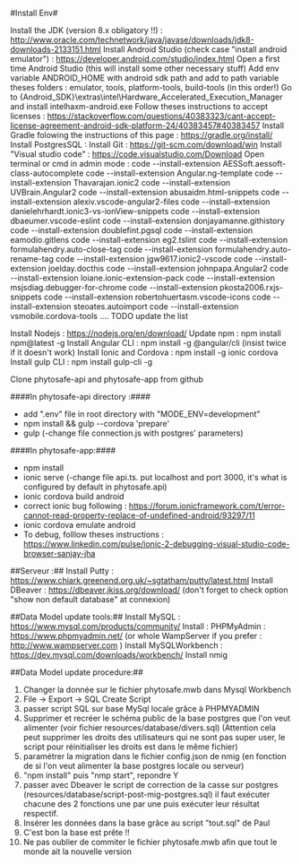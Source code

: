 #Install Env#

Install the JDK (version 8.x obligatory !!) : http://www.oracle.com/technetwork/java/javase/downloads/jdk8-downloads-2133151.html
Install Android Studio (check case "install android emulator") : https://developer.android.com/studio/index.html
Open a first time Android Studio (this will install some other necessary stuff)
Add env variable ANDROID_HOME with android sdk path and add to path variable theses folders : emulator, tools, platform-tools, build-tools (in this order!)
Go to {Android_SDK}\extras\intel\Hardware_Accelerated_Execution_Manager and install intelhaxm-android.exe
Follow theses instructions to accept licenses : https://stackoverflow.com/questions/40383323/cant-accept-license-agreement-android-sdk-platform-24/40383457#40383457
Install Gradle folowing the instructions of this page : https://gradle.org/install/
Install PostgresSQL : 
Install Git : https://git-scm.com/download/win
Install "Visual studio code" : https://code.visualstudio.com/Download
Open terminal or cmd in admin mode : 
code --install-extension AESSoft.aessoft-class-autocomplete
code --install-extension Angular.ng-template
code --install-extension Thavarajan.ionic2
code --install-extension UVBrain.Angular2
code --install-extension abusaidm.html-snippets
code --install-extension alexiv.vscode-angular2-files
code --install-extension danielehrhardt.ionic3-vs-ionView-snippets
code --install-extension dbaeumer.vscode-eslint
code --install-extension donjayamanne.githistory
code --install-extension doublefint.pgsql
code --install-extension eamodio.gitlens
code --install-extension eg2.tslint
code --install-extension formulahendry.auto-close-tag
code --install-extension formulahendry.auto-rename-tag
code --install-extension jgw9617.ionic2-vscode
code --install-extension joelday.docthis
code --install-extension johnpapa.Angular2
code --install-extension loiane.ionic-extension-pack
code --install-extension msjsdiag.debugger-for-chrome
code --install-extension pkosta2006.rxjs-snippets
code --install-extension robertohuertasm.vscode-icons
code --install-extension steoates.autoimport
code --install-extension vsmobile.cordova-tools
.... TODO update the list

Install Nodejs : https://nodejs.org/en/download/
Update npm : npm install npm@latest -g
Install Angular CLI : npm install -g @angular/cli (insist twice if it doesn't work)
Install Ionic and Cordova : npm install -g ionic cordova
Install gulp CLI : npm install gulp-cli -g

Clone phytosafe-api and phytosafe-app from github

####In phytosafe-api directory :####
- add ".env" file in root directory with "MODE_ENV=development" 
- npm install && gulp --cordova 'prepare'
- gulp
(-change file connection.js with postgres' parameters)

####In phytosafe-app:#### 
- npm install
- ionic serve
(-change file api.ts. put localhost and port 3000, it's what is configured by default in phytosafe.api)
- ionic cordova build android
- correct ionic bug following : https://forum.ionicframework.com/t/error-cannot-read-property-replace-of-undefined-android/93297/11
- ionic cordova emulate android
- To debug, folllow theses instructions : https://www.linkedin.com/pulse/ionic-2-debugging-visual-studio-code-browser-sanjay-jha


##Serveur :##
Install Putty : https://www.chiark.greenend.org.uk/~sgtatham/putty/latest.html
Install DBeaver : https://dbeaver.jkiss.org/download/ (don't forget to check option "show non default database" at connexion)

##Data Model update tools:##
Install MySQL : https://www.mysql.com/products/community/
Install : PHPMyAdmin : https://www.phpmyadmin.net/   (or whole WampServer if you prefer : http://www.wampserver.com )
Install MySQLWorkbench : https://dev.mysql.com/downloads/workbench/
Install nmig


##Data Model update procedure:##

1) Changer la donnée sur le fichier phytosafe.mwb dans Mysql Workbench
2) File -> Export -> SQL Create Script
3) passer script SQL sur base MySql locale grâce à PHPMYADMIN
4) Supprimer et recréer le schéma public de la base postgres que l'on veut alimenter (voir fichier resources/database/divers.sql)
(Attention cela peut supprimer les droits des utilisateurs qui ne sont pas super user, le script pour réinitialiser les droits est dans le même fichier)
5) paramétrer la migration dans le fichier config.json de nmig (en fonction de si l'on veut alimenter la base postgres locale ou serveur)
6) "npm install" puis "nmp start", repondre Y
7) passer avec Dbeaver le script de correction de la casse sur postgres (resources/database/script-post-mig-postgres.sql) il faut exécuter chacune des 2 fonctions une par une puis exécuter leur résultat respectif.
8) Insérer les données dans la base grâce au script "tout.sql" de Paul
9) C'est bon la base est prête !!
10) Ne pas oublier de commiter le fichier phytosafe.mwb afin que tout le monde ait la nouvelle version 

